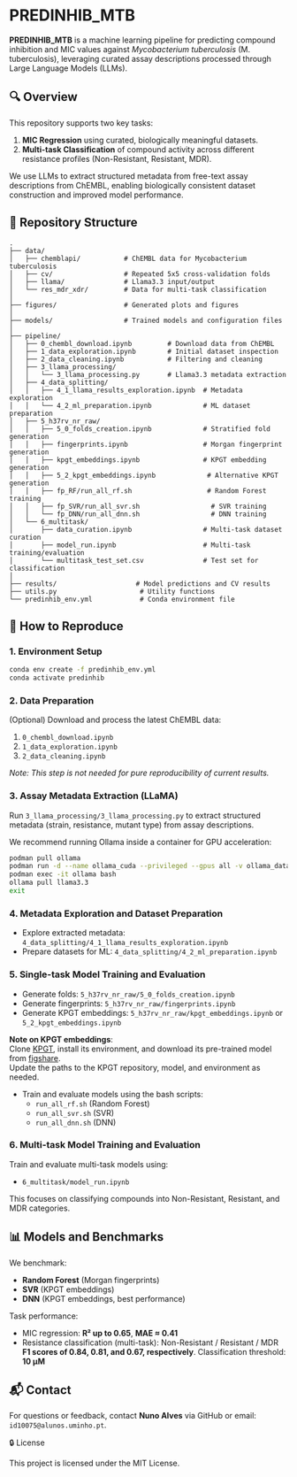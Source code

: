 # PREDINHIB_MTB

**PREDINHIB_MTB** is a machine learning pipeline for predicting compound inhibition and MIC values against *Mycobacterium tuberculosis* (M. tuberculosis), leveraging curated assay descriptions processed through Large Language Models (LLMs).

## 🔍 Overview

This repository supports two key tasks:
1. **MIC Regression** using curated, biologically meaningful datasets.
2. **Multi-task Classification** of compound activity across different resistance profiles (Non-Resistant, Resistant, MDR).

We use LLMs to extract structured metadata from free-text assay descriptions from ChEMBL, enabling biologically consistent dataset construction and improved model performance.

## 📁 Repository Structure

```
.
├── data/
│   ├── chemblapi/           # ChEMBL data for Mycobacterium tuberculosis
│   ├── cv/                  # Repeated 5x5 cross-validation folds
│   ├── llama/               # Llama3.3 input/output
│   └── res_mdr_xdr/         # Data for multi-task classification
│
├── figures/                 # Generated plots and figures
│
├── models/                  # Trained models and configuration files
│
├── pipeline/
│   ├── 0_chembl_download.ipynb         # Download data from ChEMBL
│   ├── 1_data_exploration.ipynb        # Initial dataset inspection
│   ├── 2_data_cleaning.ipynb           # Filtering and cleaning
│   ├── 3_llama_processing/
│   │   └── 3_llama_processing.py       # Llama3.3 metadata extraction
│   ├── 4_data_splitting/
│   │   ├── 4_1_llama_results_exploration.ipynb  # Metadata exploration
│   │   └── 4_2_ml_preparation.ipynb             # ML dataset preparation
│   ├── 5_h37rv_nr_raw/
│   │   ├── 5_0_folds_creation.ipynb             # Stratified fold generation
│   │   ├── fingerprints.ipynb                   # Morgan fingerprint generation
│   │   ├── kpgt_embeddings.ipynb                # KPGT embedding generation
│   │   ├── 5_2_kpgt_embeddings.ipynb             # Alternative KPGT generation
│   │   ├── fp_RF/run_all_rf.sh                   # Random Forest training
│   │   ├── fp_SVR/run_all_svr.sh                  # SVR training
│   │   └── fp_DNN/run_all_dnn.sh                  # DNN training
│   └── 6_multitask/
│       ├── data_curation.ipynb                  # Multi-task dataset curation
│       ├── model_run.ipynb                      # Multi-task training/evaluation
│       └── multitask_test_set.csv               # Test set for classification
│
├── results/                    # Model predictions and CV results
├── utils.py                     # Utility functions
└── predinhib_env.yml            # Conda environment file
```

## 🧪 How to Reproduce

### 1. Environment Setup

```bash
conda env create -f predinhib_env.yml
conda activate predinhib
```

### 2. Data Preparation

(Optional) Download and process the latest ChEMBL data:
1. `0_chembl_download.ipynb`
2. `1_data_exploration.ipynb`
3. `2_data_cleaning.ipynb`

*Note: This step is not needed for pure reproducibility of current results.*

### 3. Assay Metadata Extraction (LLaMA)

Run `3_llama_processing/3_llama_processing.py` to extract structured metadata (strain, resistance, mutant type) from assay descriptions.

We recommend running Ollama inside a container for GPU acceleration:

```bash
podman pull ollama
podman run -d --name ollama_cuda --privileged --gpus all -v ollama_data:/root/.ollama -p 11434:11434 docker.io/ollama/ollama
podman exec -it ollama bash
ollama pull llama3.3
exit
```

### 4. Metadata Exploration and Dataset Preparation

- Explore extracted metadata: `4_data_splitting/4_1_llama_results_exploration.ipynb`
- Prepare datasets for ML: `4_data_splitting/4_2_ml_preparation.ipynb`

### 5. Single-task Model Training and Evaluation

- Generate folds: `5_h37rv_nr_raw/5_0_folds_creation.ipynb`
- Generate fingerprints: `5_h37rv_nr_raw/fingerprints.ipynb`
- Generate KPGT embeddings: `5_h37rv_nr_raw/kpgt_embeddings.ipynb` or `5_2_kpgt_embeddings.ipynb`

**Note on KPGT embeddings**:  
Clone [KPGT](https://github.com/lihan97/KPGT.git), install its environment, and download its pre-trained model from [figshare](https://figshare.com/s/d488f30c23946cf6898f?file=35369662).  
Update the paths to the KPGT repository, model, and environment as needed.

- Train and evaluate models using the bash scripts:
  - `run_all_rf.sh` (Random Forest)
  - `run_all_svr.sh` (SVR)
  - `run_all_dnn.sh` (DNN)

### 6. Multi-task Model Training and Evaluation

Train and evaluate multi-task models using:
- `6_multitask/model_run.ipynb`

This focuses on classifying compounds into Non-Resistant, Resistant, and MDR categories.

## 📊 Models and Benchmarks

We benchmark:
- **Random Forest** (Morgan fingerprints)
- **SVR** (KPGT embeddings)
- **DNN** (KPGT embeddings, best performance)

Task performance:
- MIC regression: **R² up to 0.65**, **MAE ≈ 0.41**
- Resistance classification (multi-task): Non-Resistant / Resistant / MDR **F1 scores of 0.84, 0.81, and 0.67, respectively**.
    Classification threshold: **10 µM**

## 📬 Contact

For questions or feedback, contact **Nuno Alves** via GitHub or email: `id10075@alunos.uminho.pt`.

🔒 License

This project is licensed under the MIT License.